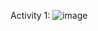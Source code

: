   Activity 1:
![image](https://github.com/tongandrew2/ECE444-F2023-Lab1/assets/64707450/dcf335a4-22e7-40f6-85ab-40688093c199)
